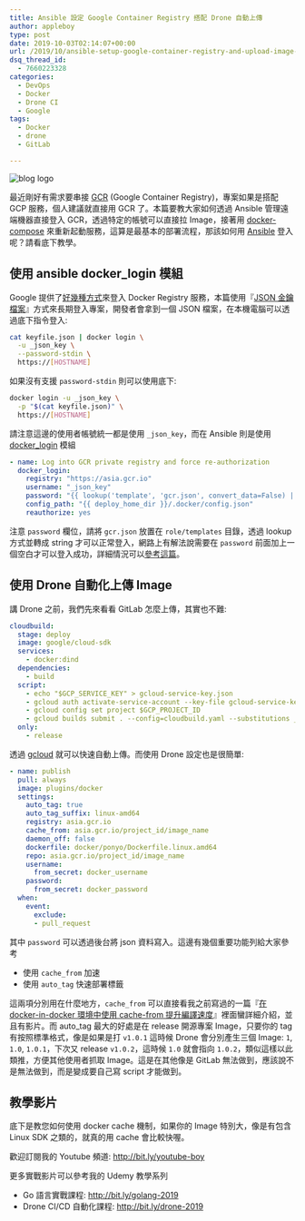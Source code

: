 ```yaml
---
title: Ansible 設定 Google Container Registry 搭配 Drone 自動上傳
author: appleboy
type: post
date: 2019-10-03T02:14:07+00:00
url: /2019/10/ansible-setup-google-container-registry-and-upload-image-via-drone-ci-cd/
dsq_thread_id:
  - 7660223328
categories:
  - DevOps
  - Docker
  - Drone CI
  - Google
tags:
  - Docker
  - drone
  - GitLab

---
```

![blog logo][1]

最近剛好有需求要串接 [GCR][2] (Google Container Registry)，專案如果是搭配 GCP 服務，個人建議就直接用 GCR 了。本篇要教大家如何透過 Ansible 管理遠端機器直接登入 GCR，透過特定的帳號可以直接拉 Image，接著用 [docker-compose][3] 來重新起動服務，這算是最基本的部署流程，那該如何用 [Ansible][4] 登入呢？請看底下教學。

<!--more-->

## 使用 ansible docker_login 模組

Google 提供了[好幾種方式][5]來登入 Docker Registry 服務，本篇使用『[JSON 金鑰檔案][6]』方式來長期登入專案，開發者會拿到一個 JSON 檔案，在本機電腦可以透過底下指令登入:

```bash
cat keyfile.json | docker login \
  -u _json_key \
  --password-stdin \
  https://[HOSTNAME]
```

如果沒有支援 `password-stdin` 則可以使用底下:

```bash
docker login -u _json_key \
  -p "$(cat keyfile.json)" \
  https://[HOSTNAME]
```

請注意這邊的使用者帳號統一都是使用 `_json_key`，而在 Ansible 則是使用 [docker_login][7] 模組

```yaml
- name: Log into GCR private registry and force re-authorization
  docker_login:
    registry: "https://asia.gcr.io"
    username: "_json_key"
    password: "{{ lookup('template', 'gcr.json', convert_data=False) | string }}"
    config_path: "{{ deploy_home_dir }}/.docker/config.json"
    reauthorize: yes
```

注意 `password` 欄位，請將 `gcr.json` 放置在 `role/templates` 目錄，透過 lookup 方式並轉成 string 才可以正常登入，網路上有解法說需要在 `password` 前面加上一個空白才可以登入成功，詳細情況可以[參考這篇][8]。

## 使用 Drone 自動化上傳 Image

講 Drone 之前，我們先來看看 GitLab 怎麼上傳，其實也不難:

```yaml
cloudbuild:
  stage: deploy
  image: google/cloud-sdk
  services:
    - docker:dind
  dependencies:
    - build
  script:
    - echo "$GCP_SERVICE_KEY" > gcloud-service-key.json
    - gcloud auth activate-service-account --key-file gcloud-service-key.json
    - gcloud config set project $GCP_PROJECT_ID
    - gcloud builds submit . --config=cloudbuild.yaml --substitutions _IMAGE_NAME=$PROJECT_NAME,_VERSION=$VERSION
  only:
    - release
```

透過 [gcloud][9] 就可以快速自動上傳。而使用 Drone 設定也是很簡單:

```yaml
- name: publish
  pull: always
  image: plugins/docker
  settings:
    auto_tag: true
    auto_tag_suffix: linux-amd64
    registry: asia.gcr.io
    cache_from: asia.gcr.io/project_id/image_name
    daemon_off: false
    dockerfile: docker/ponyo/Dockerfile.linux.amd64
    repo: asia.gcr.io/project_id/image_name
    username:
      from_secret: docker_username
    password:
      from_secret: docker_password
  when:
    event:
      exclude:
      - pull_request
```

其中 `password` 可以透過後台將 json 資料寫入。這邊有幾個重要功能列給大家參考

  * 使用 `cache_from` 加速
  * 使用 `auto_tag` 快速部署標籤

這兩項分別用在什麼地方，`cache_from` 可以直接看我之前寫過的一篇『[在 docker-in-docker 環境中使用 cache-from 提升編譯速度][10]』裡面蠻詳細介紹，並且有影片。而 auto_tag 最大的好處是在 release 開源專案 Image，只要你的 tag 有按照標準格式，像是如果是打 `v1.0.1` 這時候 Drone 會分別產生三個 Image: `1`, `1.0`, `1.0.1`，下次又 release `v1.0.2`，這時候 `1.0` 就會指向 `1.0.2`，類似這樣以此類推，方便其他使用者抓取 Image。這是在其他像是 GitLab 無法做到，應該說不是無法做到，而是變成要自己寫 script 才能做到。

## 教學影片

底下是教您如何使用 docker cache 機制，如果你的 Image 特別大，像是有包含 Linux SDK 之類的，就真的用 cache 會比較快喔。

歡迎訂閱我的 Youtube 頻道: <http://bit.ly/youtube-boy>

更多實戰影片可以參考我的 Udemy 教學系列

  * Go 語言實戰課程: <http://bit.ly/golang-2019>
  * Drone CI/CD 自動化課程: <http://bit.ly/drone-2019>

 [1]: https://lh3.googleusercontent.com/mese3VEnyNElOz7iL-z3w0nxM4PcNjC6lfPWxLbPrHTFr3PvKeyxGwIxTXoRztpidxN7gX8WlRtzBsfxkOVb_Pt-jEwCbZtYDD3l0DLeBger7XaC40XVyPUgAyT6yU_FdqJeAUCSQik=w1920-h1080
 [2]: https://cloud.google.com/container-registry/
 [3]: https://docs.docker.com/compose/
 [4]: https://www.ansible.com/
 [5]: https://cloud.google.com/container-registry/docs/advanced-authentication?hl=zh-tw
 [6]: https://cloud.google.com/container-registry/docs/advanced-authentication?hl=zh-tw#json_key_file
 [7]: https://docs.ansible.com/ansible/latest/modules/docker_login_module.html
 [8]: https://stackoverflow.com/questions/57260374/docker-login-to-gce-using-ansible-docker-login-and-json-key
 [9]: https://cloud.google.com/sdk/gcloud/?hl=zh-tw
 [10]: https://blog.wu-boy.com/2019/02/using-cache-from-can-speed-up-your-docker-builds